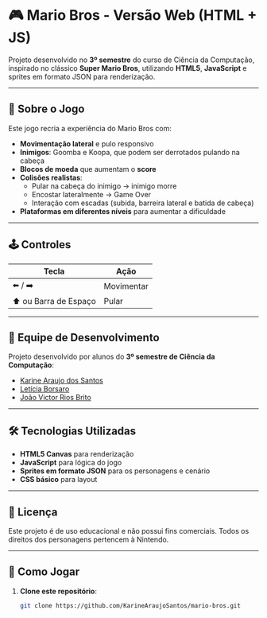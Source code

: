 # 🎮 Mario Bros - Versão Web (HTML + JS)

Projeto desenvolvido no **3º semestre** do curso de Ciência da Computação, inspirado no clássico **Super Mario Bros**, utilizando **HTML5**, **JavaScript** e sprites em formato JSON para renderização.

---

## 📜 Sobre o Jogo

Este jogo recria a experiência do Mario Bros com:

- **Movimentação lateral** e pulo responsivo
- **Inimigos**: Goomba e Koopa, que podem ser derrotados pulando na cabeça
- **Blocos de moeda** que aumentam o **score**
- **Colisões realistas**:
  - Pular na cabeça do inimigo → inimigo morre
  - Encostar lateralmente → Game Over
  - Interação com escadas (subida, barreira lateral e batida de cabeça)
- **Plataformas em diferentes níveis** para aumentar a dificuldade

---

## 🕹️ Controles

| Tecla | Ação |
|-------|------|
| ⬅️ / ➡️ | Movimentar |
| ⬆️ ou Barra de Espaço | Pular |

---

## 👥 Equipe de Desenvolvimento

Projeto desenvolvido por alunos do **3º semestre de Ciência da Computação**:

- [Karine Araujo dos Santos](https://github.com/KarineAraujoSantos)
- [Letícia Borsaro](https://github.com/leticiaborsaro)
- [João Victor Rios Brito](https://github.com/Jvriosbrito)

---

## 🛠️ Tecnologias Utilizadas

- **HTML5 Canvas** para renderização
- **JavaScript** para lógica do jogo
- **Sprites em formato JSON** para os personagens e cenário
- **CSS básico** para layout

---

## 📄 Licença
Este projeto é de uso educacional e não possui fins comerciais.
Todos os direitos dos personagens pertencem à Nintendo.

---

## 🚀 Como Jogar

1. **Clone este repositório**:
   ```bash
   git clone https://github.com/KarineAraujoSantos/mario-bros.git

